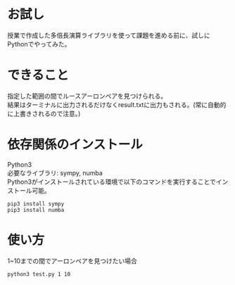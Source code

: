 # お試し
授業で作成した多倍長演算ライブラリを使って課題を進める前に、試しにPythonでやってみた。

# できること
指定した範囲の間でルースアーロンペアを見つけられる。  
結果はターミナルに出力されるだけなくresult.txtに出力もされる。(常に自動的に上書きされるので注意。)

# 依存関係のインストール
Python3  
必要なライブラリ: sympy, numba  
Python3がインストールされている環境で以下のコマンドを実行することでインストール可能。
```
pip3 install sympy
pip3 install numba
```

# 使い方
1~10までの間でアーロンペアを見つけたい場合
```
python3 test.py 1 10
```